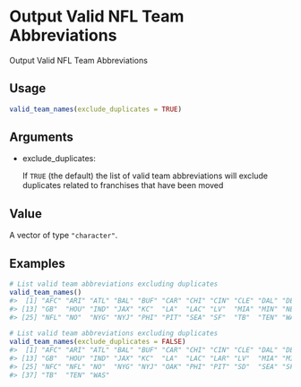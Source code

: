 # Output Valid NFL Team Abbreviations

Output Valid NFL Team Abbreviations

## Usage

``` r
valid_team_names(exclude_duplicates = TRUE)
```

## Arguments

- exclude_duplicates:

  If `TRUE` (the default) the list of valid team abbreviations will
  exclude duplicates related to franchises that have been moved

## Value

A vector of type `"character"`.

## Examples

``` r
# List valid team abbreviations excluding duplicates
valid_team_names()
#>  [1] "AFC" "ARI" "ATL" "BAL" "BUF" "CAR" "CHI" "CIN" "CLE" "DAL" "DEN" "DET"
#> [13] "GB"  "HOU" "IND" "JAX" "KC"  "LA"  "LAC" "LV"  "MIA" "MIN" "NE"  "NFC"
#> [25] "NFL" "NO"  "NYG" "NYJ" "PHI" "PIT" "SEA" "SF"  "TB"  "TEN" "WAS"

# List valid team abbreviations excluding duplicates
valid_team_names(exclude_duplicates = FALSE)
#>  [1] "AFC" "ARI" "ATL" "BAL" "BUF" "CAR" "CHI" "CIN" "CLE" "DAL" "DEN" "DET"
#> [13] "GB"  "HOU" "IND" "JAX" "KC"  "LA"  "LAC" "LAR" "LV"  "MIA" "MIN" "NE" 
#> [25] "NFC" "NFL" "NO"  "NYG" "NYJ" "OAK" "PHI" "PIT" "SD"  "SEA" "SF"  "STL"
#> [37] "TB"  "TEN" "WAS"
```
